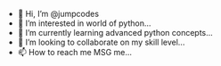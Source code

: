 - 👋 Hi, I’m @jumpcodes
- 👀 I’m interested in world of python...
- 🌱 I’m currently learning advanced python concepts...
- 💞️ I’m looking to collaborate on my skill level...
- 📫 How to reach me MSG me...

<!---
jumpcodes/jumpcodes is a ✨ special ✨ repository because its `README.md` (this file) appears on your GitHub profile.
You can click the Preview link to take a look at your changes.
--->
